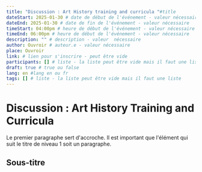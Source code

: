 ```yaml
---
title: "Discussion : Art History training and curricula "#title
dateStart: 2025-01-30 # date de début de l'événement - valeur nécessaire
dateEnd: 2025-01-30 # date de fin de l'événement - valeur nécessaire
timeStart: 04:00pm # heure de début de l'événement - valeur nécessaire
timeEnd: 06:00pm # heure de début de l'événement - valeur nécessaire
description: "" # description - valeur  nécessaire
author: Ouvroir # auteur.e - valeur nécessaire
place: Ouvroir
link: # lien pour s'inscrire - peut être vide
participants: [] # liste - la liste peut être vide mais il faut une liste
draft: true # true ou false
lang: en #lang en ou fr
tags: [] # liste - la liste peut être vide mais il faut une liste
---
```


# Discussion : Art History Training and Curricula

Le premier paragraphe sert d'accroche. Il est important que l'élément qui suit le titre de niveau 1 soit un paragraphe.

## Sous-titre

